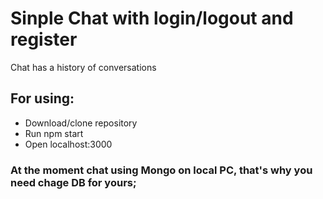 # Sinple Chat with  login/logout and register

Chat has a history of conversations

## For using:
* Download/clone repository
* Run npm start
* Open localhost:3000 


### At the moment chat using Mongo on local PC, that's why you need chage DB for yours;
 

